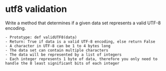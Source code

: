 # utf8 validation

Write a method that determines if a given data set represents a valid UTF-8 encoding.

    - Prototype: def validUTF8(data)
    - Return: True if data is a valid UTF-8 encoding, else return False
    - A character in UTF-8 can be 1 to 4 bytes long
    - The data set can contain multiple characters
    - The data will be represented by a list of integers
    - Each integer represents 1 byte of data, therefore you only need to handle the 8 least significant bits of each integer
